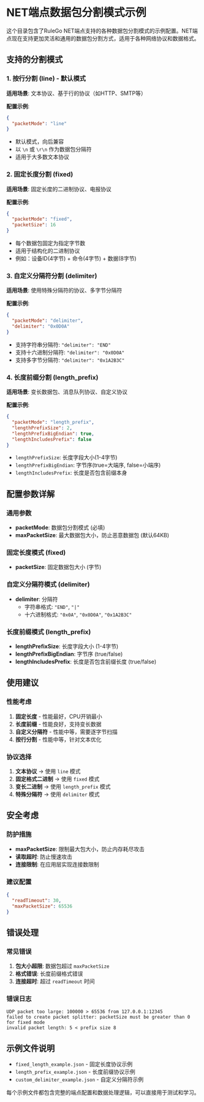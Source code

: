 # NET端点数据包分割模式示例

这个目录包含了RuleGo NET端点支持的各种数据包分割模式的示例配置。NET端点现在支持更加灵活和通用的数据包分割方式，适用于各种网络协议和数据格式。

## 支持的分割模式

### 1. 按行分割 (line) - 默认模式
**适用场景**: 文本协议、基于行的协议（如HTTP、SMTP等）

**配置示例**:
```json
{
  "packetMode": "line"
}
```
- 默认模式，向后兼容
- 以 `\n` 或 `\r\n` 作为数据包分隔符
- 适用于大多数文本协议

### 2. 固定长度分割 (fixed)
**适用场景**: 固定长度的二进制协议、电报协议

**配置示例**:
```json
{
  "packetMode": "fixed",
  "packetSize": 16
}
```
- 每个数据包固定为指定字节数
- 适用于结构化的二进制协议
- 例如：设备ID(4字节) + 命令(4字节) + 数据(8字节)

### 3. 自定义分隔符分割 (delimiter)
**适用场景**: 使用特殊分隔符的协议、多字节分隔符

**配置示例**:
```json
{
  "packetMode": "delimiter",
  "delimiter": "0x0D0A"
}
```
- 支持字符串分隔符: `"delimiter": "END"`
- 支持十六进制分隔符: `"delimiter": "0x0D0A"`
- 支持多字节分隔符: `"delimiter": "0x1A2B3C"`

### 4. 长度前缀分割 (length_prefix)
**适用场景**: 变长数据包、消息队列协议、自定义协议

**配置示例**:
```json
{
  "packetMode": "length_prefix",
  "lengthPrefixSize": 2,
  "lengthPrefixBigEndian": true,
  "lengthIncludesPrefix": false
}
```
- `lengthPrefixSize`: 长度字段大小(1-4字节)
- `lengthPrefixBigEndian`: 字节序(true=大端序, false=小端序)
- `lengthIncludesPrefix`: 长度是否包含前缀本身

## 配置参数详解

### 通用参数
- **packetMode**: 数据包分割模式 (必填)
- **maxPacketSize**: 最大数据包大小，防止恶意数据包 (默认64KB)

### 固定长度模式 (fixed)
- **packetSize**: 固定数据包大小 (字节)

### 自定义分隔符模式 (delimiter)
- **delimiter**: 分隔符
  - 字符串格式: `"END"`, `"|"`
  - 十六进制格式: `"0x0A"`, `"0x0D0A"`, `"0x1A2B3C"`

### 长度前缀模式 (length_prefix)
- **lengthPrefixSize**: 长度字段大小 (1-4字节)
- **lengthPrefixBigEndian**: 字节序 (true/false)
- **lengthIncludesPrefix**: 长度是否包含前缀长度 (true/false)

## 使用建议

### 性能考虑
1. **固定长度** - 性能最好，CPU开销最小
2. **长度前缀** - 性能良好，支持变长数据
3. **自定义分隔符** - 性能中等，需要逐字节扫描
4. **按行分割** - 性能中等，针对文本优化

### 协议选择
1. **文本协议** → 使用 `line` 模式
2. **固定格式二进制** → 使用 `fixed` 模式
3. **变长二进制** → 使用 `length_prefix` 模式
4. **特殊分隔符** → 使用 `delimiter` 模式

## 安全考虑

### 防护措施
- **maxPacketSize**: 限制最大包大小，防止内存耗尽攻击
- **读取超时**: 防止慢速攻击
- **连接限制**: 在应用层实现连接数限制

### 建议配置
```json
{
  "readTimeout": 30,
  "maxPacketSize": 65536
}
```

## 错误处理

### 常见错误
1. **包大小超限**: 数据包超过 `maxPacketSize`
2. **格式错误**: 长度前缀格式错误
3. **连接超时**: 超过 `readTimeout` 时间

### 错误日志
```
UDP packet too large: 100000 > 65536 from 127.0.0.1:12345
failed to create packet splitter: packetSize must be greater than 0 for fixed mode
invalid packet length: 5 < prefix size 8
```

## 示例文件说明

- `fixed_length_example.json` - 固定长度协议示例
- `length_prefix_example.json` - 长度前缀协议示例  
- `custom_delimiter_example.json` - 自定义分隔符示例

每个示例文件都包含完整的端点配置和数据处理逻辑，可以直接用于测试和学习。 